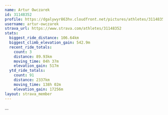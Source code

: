 ```yaml
---
name: Artur Owczarek
id: 31148352
profile: https://dgalywyr863hv.cloudfront.net/pictures/athletes/31148352/15906846/1/large.jpg
username: artur-owczarek
strava_url: https://www.strava.com/athletes/31148352
stats:
  biggest_ride_distance: 106.64km
  biggest_climb_elevation_gain: 542.9m
  recent_ride_totals:
    count: 3
    distance: 89.93km
    moving_time: 04h 37m
    elevation_gain: 517m
  ytd_ride_totals:
    count: 91
    distance: 2337km
    moving_time: 138h 02m
    elevation_gain: 17256m
layout: strava_member
--- 
```

...
